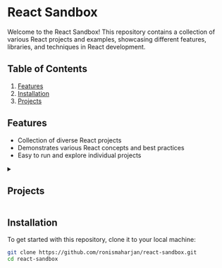 # React Sandbox

Welcome to the React Sandbox! This repository contains a collection of various React projects and examples, showcasing different features, libraries, and techniques in React development.

## Table of Contents

1. [Features](#features)
2. [Installation](#installation)
3. [Projects](#projects)


## Features

- Collection of diverse React projects
- Demonstrates various React concepts and best practices
- Easy to run and explore individual projects
  
<details>
  <summary><h2>Projects</h2></summary>
  
  - ContextAPI
  - useReducer Hook
  - useEffect Hook
  - useRef Hook
</details>



## Installation

To get started with this repository, clone it to your local machine:

```bash
git clone https://github.com/ronismaharjan/react-sandbox.git
cd react-sandbox
```
